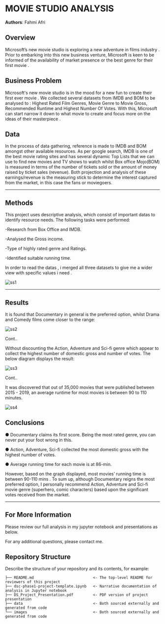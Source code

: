 # MOVIE STUDIO ANALYSIS

**Authors**: Fahmi Afri


## Overview

Microsoft’s new movie studio is exploring a new adventure in films industry . Prior to
embarking into this new business venture, Microsoft is keen to be informed of the
availability of market presence or the best genre for their first movie .


## Business Problem

Microsoft's new movie studio is in the mood for a new fun to create their first ever movie . We collected several datasets from IMDB and BOM to be analysed to : Highest Rated Film Genres, Movie Genre to Movie Gross, Recommended Runtime and Highest Number Of Votes. With this, Microsoft can start narrow it down to what movie to create and focus more on the ideas of their masterpiece .



## Data

In the process of data gathering, reference is made to IMDB and BOM amongst
other available resources.
As per google search, IMDB is one of the best movie rating sites and has several
dynamic Top Lists that we can use to find new movies and TV shows to watch whilst
Box office Mojo(BOM) is measured in terms of the number of tickets sold or the
amount of money raised by ticket sales (revenue). Both projection and analysis of
these earnings/revenue is the measuring stick to determine the interest captured
from the market, in this case the fans or moviegoers.


***


## Methods

This project uses descriptive  analysis, which consist of important datas to identify resource needs. The following tasks were performed:

-Research from Box Office and IMDB.

-Analysed the Gross income.

-Type of highly rated genre and Ratings. 

-Identified suitable running time.

In order to read the datas , i merged all three datasets to give me a wider view with specific values i need .

![ss1](https://user-images.githubusercontent.com/112393492/189527214-0b9b1f7f-2411-428b-b401-583b2eb3d993.png)




***


## Results
It is found that Documentary in general is the preferred option, whilst Drama and Comedy films come closer
to the range:

![ss2](https://user-images.githubusercontent.com/112393492/189527645-153f2b59-1e84-4d46-9657-0fef657d2800.png)

Cont..

Without discounting the Action, Adventure and Sci-fi genre which appear to collect the highest number of
domestic gross and number of votes. The below diagram displays the result:

![ss3](https://user-images.githubusercontent.com/112393492/189527682-8b2a8e3d-87f4-449c-b76f-6dee97b1c2b7.png)

Cont..

It was discovered that out of 35,000 movies that were published between 2015 - 2019, an average
runtime for most movies is between 90 to 110 minutes.

![ss4](https://user-images.githubusercontent.com/112393492/189527694-931ed478-7afc-484c-b27d-afedaafc5c29.png)


## Conclusions

● Documentary claims its first score. Being the most rated genre, you can never put your foot wrong in
this.

● Action, Adventure, Sci-fi collected the most domestic gross with the highest number of votes.

● Average running time for each movie is at 86-min. 

However, based on the graph displayed, most movies’ running time is between 90-110 mins .
To sum up, although Documentary reigns the most preferred option, I personally recommend Action,
Adventure and Sci-fi movie genre (superhero, comic characters) based upon the significant votes received
from the market. 
***

## For More Information

Please review our full analysis in my jupyter notebook and presentations as below.

For any additional questions, please contact me.

## Repository Structure

Describe the structure of your repository and its contents, for example:

```
├── README.md                           <- The top-level README for reviewers of this project
├── dsc-phase1-project-template.ipynb   <- Narrative documentation of analysis in Jupyter notebook
├── DS_Project_Presentation.pdf         <- PDF version of project presentation
├── data                                <- Both sourced externally and generated from code
└── images                              <- Both sourced externally and generated from code
```
